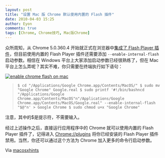 ```yaml
---
layout: post
title: "设置 Mac 版 Chrome 默认使用内置的 Flash 插件"
date: 2010-04-03 15:25
author: Eyon
comments: true
tags: [Chrome, Chrome技巧, Mac版Chrome]
---
```

众所周知，从 Chrome 5.0.360.4 开始就正式在浏览器中[集成了 Flash Player 插件](http://www.chromi.org/archives/3951)，但目前使用内置的 Flash Player 插件还需要添加 `--enable-internal-flash` 启动参数。相信在 Windows 平台上大家添加启动参数已经很熟练了，但在 Mac 平台上怎么弄呢？其实不难，你只需要在终端执行如下语句：

<a href="http://img.chromi.org/2010/04/enable-chrome-flash-on-mac.png">![](http://img.chromi.org/2010/04/enable-chrome-flash-on-mac-550x384.png "enable chrome flash on mac")</a>



>`$ cd "/Applications/Google Chrome.app/Contents/MacOS/"
$ sudo mv "Google Chrome" Google.real
$ sudo printf '#!/bin/bashncd "/Applications/Google Chrome.app/Contents/MacOS"n"/Applications/Google Chrome.app/Contents/MacOS/Google.real" --enable-internal-flash "$@"n' > Google Chrome
$ sudo chmod u+x "Google Chrome"`



注意，其中的$是提示符，不需要输入。

经过上述操作之后，直接运行应用程序中的 Chrome 就可以使用内置的 Flash Player 插件了，记得进入 [Chrome://plugins](Chrome://plugins) 将你已经安装的 Flash Player 插件禁用。当然，你还可以通过这个方法为 Chrome 加入更多的命令行启动参数。

Via [macosxhints](http://www.macosxhints.com/article.php?story=20100331014010995)







